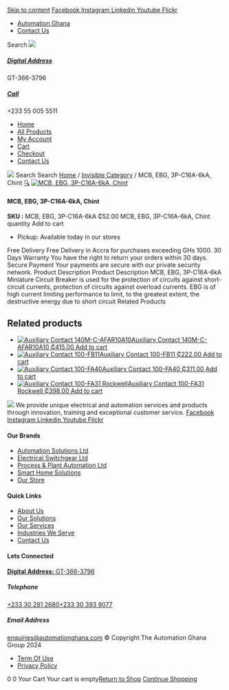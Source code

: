 [Skip to content](https://store.automationghana.com/product/mcb-ebg-3p-c16a-6ka-chint/#content)
[ Facebook ](https://www.facebook.com/automationgh/) [ Instagram ](https://www.instagram.com/automationgh/) [ Linkedin ](https://www.linkedin.com/company/the-automation-ghana-limited/) [ Youtube ](https://www.youtube.com/channel/UCurrRDUSm5oIW39VXjn1u0w) [ Flickr ](https://www.flickr.com/photos/181794037@N07/)
  * [ Automation Ghana ](https://automationghana.com)
  * [ Contact Us ](https://store.automationghana.com/contact/)


Search
[ ![](https://store.automationghana.com/wp-content/uploads/2024/04/Website-TAGG-Logo-BLUE.png) ](https://store.automationghana.com/)
[ ](https://maps.app.goo.gl/m4xeaagWCNbLk4jM6)
#####  [ Digital Address ](https://maps.app.goo.gl/m4xeaagWCNbLk4jM6)
GT-366-3796 
[ ](tel:+233550055511)
#####  [ Call ](tel:+233550055511)
+233 55 005 5511 
  * [Home](https://store.automationghana.com/)
  * [All Products](https://store.automationghana.com/shop/)
  * [My Account](https://store.automationghana.com/my-account/)
  * [Cart](https://store.automationghana.com/cart/)
  * [Checkout](https://store.automationghana.com/checkout/)
  * [Contact Us](https://store.automationghana.com/contact/)


[![](https://store.automationghana.com/wp-content/uploads/2024/04/AutomationGhana_logo_white.png)](https://store.automationghana.com)
Search
Search
[Home](https://store.automationghana.com) / [Invisible Category](https://store.automationghana.com/product-category/invisible-category/) / MCB, EBG, 3P-C16A-6kA, Chint
[🔍](https://store.automationghana.com/product/mcb-ebg-3p-c16a-6ka-chint/)
[![MCB, EBG, 3P-C16A-6kA, Chint](https://store.automationghana.com/wp-content/uploads/2024/05/EB3PC10A-1-2-600x600.jpg)](https://store.automationghana.com/wp-content/uploads/2024/05/EB3PC10A-1-2.jpg)
####  MCB, EBG, 3P-C16A-6kA, Chint 
**SKU :** MCB, EBG, 3P-C16A-6kA 
₵52.00
MCB, EBG, 3P-C16A-6kA, Chint quantity
Add to cart
  * Pickup: Available today in our stores


Free Delivery 
Free Delivery in Accra for purchases exceeding GHs 1000. 
30 Days Warranty 
You have the right to return your orders within 30 days. 
Secure Payment 
Your payments are secure with our private security network. 
Product Description
Product Description
MCB, EBG, 3P-C16A-6kA Miniature Circuit Breaker is used for the protection of circuits against short-circuit currents, protection of circuits against overload currents. EBG is of high current limiting performance to limit, to the greatest extent, the destructive energy due to short circuit
Related Products 
## Related products
  * [![Auxiliary Contact 140M-C-AFAR10A10](https://store.automationghana.com/wp-content/uploads/2020/12/140M-C-AFAR10A10-300x298.jpg)Auxiliary Contact 140M-C-AFAR10A10 ₵415.00 ](https://store.automationghana.com/product/auxiliary-contact-140m-c-afar10a10/)
[Add to cart](https://store.automationghana.com/product/mcb-ebg-3p-c16a-6ka-chint/?add-to-cart=2965)
  * [![Auxiliary Contact 100-FB11](https://store.automationghana.com/wp-content/uploads/2020/11/100-FB11.jpg)Auxiliary Contact 100-FB11 ₵222.00 ](https://store.automationghana.com/product/auxiliary-contact-100-fb11-rockwell/)
[Add to cart](https://store.automationghana.com/product/mcb-ebg-3p-c16a-6ka-chint/?add-to-cart=2941)
  * [![Auxiliary Contact 100-FA40](https://store.automationghana.com/wp-content/uploads/2020/11/100-FA40.jpg)Auxiliary Contact 100-FA40 ₵311.00 ](https://store.automationghana.com/product/auxiliary-contact-100-fa40-rockwell/)
[Add to cart](https://store.automationghana.com/product/mcb-ebg-3p-c16a-6ka-chint/?add-to-cart=2939)
  * [![Auxiliary Contact 100-FA31 Rockwell](https://store.automationghana.com/wp-content/uploads/2020/11/Auxilliary-Contact-Block-100-FA31.jpg)Auxiliary Contact 100-FA31 Rockwell ₵398.00 ](https://store.automationghana.com/product/auxiliary-contact-100-fa31-rockwell/)
[Add to cart](https://store.automationghana.com/product/mcb-ebg-3p-c16a-6ka-chint/?add-to-cart=2937)


![](https://store.automationghana.com/wp-content/uploads/2024/04/AutomationGhana_logo_white.png)
We provide unique electrical and automation services and products through innovation, training and exceptional customer service.
[ Facebook ](https://www.facebook.com/automationgh/) [ Instagram ](https://www.instagram.com/automationgh/) [ Linkedin ](https://www.linkedin.com/company/the-automation-ghana-limited/) [ Youtube ](https://www.youtube.com/channel/UCurrRDUSm5oIW39VXjn1u0w) [ Flickr ](https://www.flickr.com/photos/181794037@N07/)
#### Our Brands
  * [ Automation Solutions Ltd ](https://store.automationghana.com/product/mcb-ebg-3p-c16a-6ka-chint/)
  * [ Electrical Switchgear Ltd ](https://store.automationghana.com/product/mcb-ebg-3p-c16a-6ka-chint/)
  * [ Process & Plant Automation Ltd ](https://store.automationghana.com/product/mcb-ebg-3p-c16a-6ka-chint/)
  * [ Smart Home Solutions ](https://store.automationghana.com/product/mcb-ebg-3p-c16a-6ka-chint/)
  * [ Our Store ](https://store.automationghana.com/product/mcb-ebg-3p-c16a-6ka-chint/)


#### Quick Links
  * [ About Us ](https://store.automationghana.com/product/mcb-ebg-3p-c16a-6ka-chint/)
  * [ Our Solutions ](https://store.automationghana.com/product/mcb-ebg-3p-c16a-6ka-chint/)
  * [ Our Services ](https://store.automationghana.com/product/mcb-ebg-3p-c16a-6ka-chint/)
  * [ Industries We Serve ](https://store.automationghana.com/product/mcb-ebg-3p-c16a-6ka-chint/)
  * [ Contact Us ](https://store.automationghana.com/product/mcb-ebg-3p-c16a-6ka-chint/)


#### Lets Connected
[**Digital Address:** GT-366-3796](https://maps.app.goo.gl/m4xeaagWCNbLk4jM6)
#####  Telephone 
[ +233 30 281 2680](tel:+233302812680)[+233 30 393 9077](https://store.automationghana.com/product/mcb-ebg-3p-c16a-6ka-chint/+233303939077)
#####  Email Address 
enquiries@automationghana.com 
© Copyright The Automation Ghana Group 2024
  * [ Term Of Use ](https://store.automationghana.com/product/mcb-ebg-3p-c16a-6ka-chint/)
  * [ Privacy Policy ](https://store.automationghana.com/product/mcb-ebg-3p-c16a-6ka-chint/)


0
0
Your Cart
Your cart is empty[Return to Shop](https://store.automationghana.com/shop/)
[Continue Shopping](https://store.automationghana.com/product/mcb-ebg-3p-c16a-6ka-chint/)

